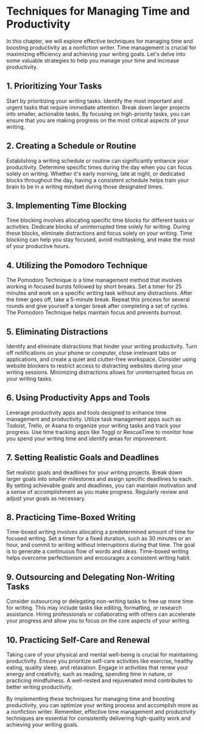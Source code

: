 Techniques for Managing Time and Productivity
========================================================

In this chapter, we will explore effective techniques for managing time and boosting productivity as a nonfiction writer. Time management is crucial for maximizing efficiency and achieving your writing goals. Let's delve into some valuable strategies to help you manage your time and increase productivity.

**1. Prioritizing Your Tasks**
------------------------------

Start by prioritizing your writing tasks. Identify the most important and urgent tasks that require immediate attention. Break down larger projects into smaller, actionable tasks. By focusing on high-priority tasks, you can ensure that you are making progress on the most critical aspects of your writing.

**2. Creating a Schedule or Routine**
-------------------------------------

Establishing a writing schedule or routine can significantly enhance your productivity. Determine specific times during the day when you can focus solely on writing. Whether it's early morning, late at night, or dedicated blocks throughout the day, having a consistent schedule helps train your brain to be in a writing mindset during those designated times.

**3. Implementing Time Blocking**
---------------------------------

Time blocking involves allocating specific time blocks for different tasks or activities. Dedicate blocks of uninterrupted time solely for writing. During these blocks, eliminate distractions and focus solely on your writing. Time blocking can help you stay focused, avoid multitasking, and make the most of your productive hours.

**4. Utilizing the Pomodoro Technique**
---------------------------------------

The Pomodoro Technique is a time management method that involves working in focused bursts followed by short breaks. Set a timer for 25 minutes and work on a specific writing task without any distractions. After the timer goes off, take a 5-minute break. Repeat this process for several rounds and give yourself a longer break after completing a set of cycles. The Pomodoro Technique helps maintain focus and prevents burnout.

**5. Eliminating Distractions**
-------------------------------

Identify and eliminate distractions that hinder your writing productivity. Turn off notifications on your phone or computer, close irrelevant tabs or applications, and create a quiet and clutter-free workspace. Consider using website blockers to restrict access to distracting websites during your writing sessions. Minimizing distractions allows for uninterrupted focus on your writing tasks.

**6. Using Productivity Apps and Tools**
----------------------------------------

Leverage productivity apps and tools designed to enhance time management and productivity. Utilize task management apps such as Todoist, Trello, or Asana to organize your writing tasks and track your progress. Use time tracking apps like Toggl or RescueTime to monitor how you spend your writing time and identify areas for improvement.

**7. Setting Realistic Goals and Deadlines**
--------------------------------------------

Set realistic goals and deadlines for your writing projects. Break down larger goals into smaller milestones and assign specific deadlines to each. By setting achievable goals and deadlines, you can maintain motivation and a sense of accomplishment as you make progress. Regularly review and adjust your goals as necessary.

**8. Practicing Time-Boxed Writing**
------------------------------------

Time-boxed writing involves allocating a predetermined amount of time for focused writing. Set a timer for a fixed duration, such as 30 minutes or an hour, and commit to writing without interruptions during that time. The goal is to generate a continuous flow of words and ideas. Time-boxed writing helps overcome perfectionism and encourages a consistent writing habit.

**9. Outsourcing and Delegating Non-Writing Tasks**
---------------------------------------------------

Consider outsourcing or delegating non-writing tasks to free up more time for writing. This may include tasks like editing, formatting, or research assistance. Hiring professionals or collaborating with others can accelerate your progress and allow you to focus on the core aspects of your writing.

**10. Practicing Self-Care and Renewal**
----------------------------------------

Taking care of your physical and mental well-being is crucial for maintaining productivity. Ensure you prioritize self-care activities like exercise, healthy eating, quality sleep, and relaxation. Engage in activities that renew your energy and creativity, such as reading, spending time in nature, or practicing mindfulness. A well-rested and rejuvenated mind contributes to better writing productivity.

By implementing these techniques for managing time and boosting productivity, you can optimize your writing process and accomplish more as a nonfiction writer. Remember, effective time management and productivity techniques are essential for consistently delivering high-quality work and achieving your writing goals.
